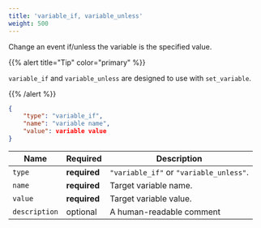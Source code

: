 ```yaml
---
title: 'variable_if, variable_unless'
weight: 500
---
```


Change an event if/unless the variable is the specified value.

{{% alert title="Tip" color="primary" %}}

`variable_if` and `variable_unless` are designed to use with `set_variable`.

{{% /alert %}}

```json
{
    "type": "variable_if",
    "name": "variable name",
    "value": variable value
}
```

| Name          | Required     | Description                             |
| ------------- | ------------ | --------------------------------------- |
| `type`        | **required** | `"variable_if"` or `"variable_unless"`. |
| `name`        | **required** | Target variable name.                   |
| `value`       | **required** | Target variable value.                  |
| `description` | optional     | A human-readable comment                |
